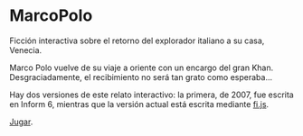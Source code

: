 # MarcoPolo
Ficción interactiva sobre el retorno del explorador italiano a su casa, Venecia.

Marco Polo vuelve de su viaje a oriente con un encargo del gran Khan. Desgraciadamente, el recibimiento no será tan grato como esperaba...

Hay dos versiones de este relato interactivo: la primera, de 2007, fue escrita en Inform 6, mientras que la versión actual está escrita mediante <a href="http://github.com/baltasarq/fi.js">fi.js</a>.

<a href="http://baltasarq.github.io/MarcoPolo">Jugar</a>.
